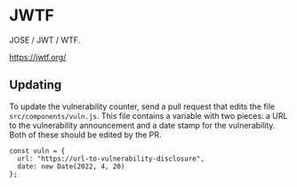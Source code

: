# JWTF

JOSE / JWT / WTF.

<https://jwtf.org/>

## Updating

To update the vulnerability counter, send a pull request that edits the file `src/components/vuln.js`. This file contains a variable with two pieces: a URL to the vulnerability announcement and a date stamp for the vulnerability. Both of these should be edited by the PR.

~~~
const vuln = {
  url: "https://url-to-vulnerability-disclosure",
  date: new Date(2022, 4, 20)
};
~~~

